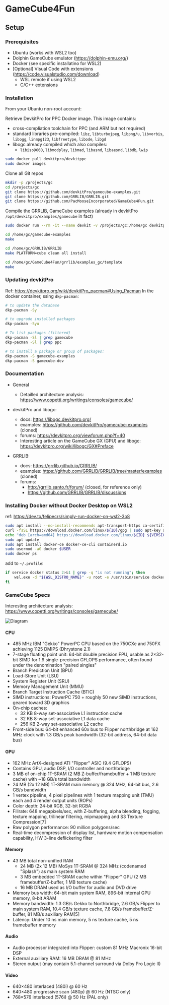 # GameCube4Fun

## Setup

### Prerequisites

 - Ubuntu (works with WSL2 too)
 - Dolphin GameCube emulator (https://dolphin-emu.org/)
 - Docker (see specific installatino for WSL2)
 - [Optional] Visual Code with extensions (https://code.visualstudio.com/download)
   - WSL remote if using WSL2
   - C/C++ extensions

### Installation

From your Ubuntu non-root account:

Retrieve DevkitPro for PPC Docker image. This image contains:
 - cross-compliation toolchain for PPC (and ARM but not required)
 - standard libraries pre-compiled: `libz`, `libturbojpeg`, `libpng/u`, `libvorbis`, `libogg`, `linmpg123`, `libfreetype`, `libode`, `libgd`
 - libogc already compiled which also compiles:
   - `libiso9660`, `libmodplay`, `libmad`, `libasnd`, `libaesnd`, `libdb`, `lwip`

````bash
sudo docker pull devkitpro/devkitppc
sudo docker images
````

Clone all Git repos

````bash
mkdir -p /projects/gc
cd /projects/gc
git clone https://github.com/devkitPro/gamecube-examples.git
git clone https://github.com/GRRLIB/GRRLIB.git
git clone https://github.com/PacMooseIncorporated/GameCube4Fun.git
````

Compile the GRRLIB, GameCube examples (already in devkitPro `/opt/devkitpro/examples/gamecube` in fact)

````bash
sudo docker run --rm -it --name devkit -v /projects/gc:/home/gc devkitpro/devkitppc bash

cd /home/gc/gamecube-examples
make

cd /home/gc/GRRLIB/GRRLIB
make PLATFORM=cube clean all install

cd /home/gc/GameCube4Fun/grrlib/examples_gc/template
make
````

### Updating devkitPro

Ref: https://devkitpro.org/wiki/devkitPro_pacman#Using_Pacman
In the docker container, ssing `dkp-pacman`:

````bash
# to update the database
dkp-pacman -Sy

# to upgrade installed packages
dkp-pacman -Syu

# To list packages (filtered)
dkp-pacman -Sl | grep gamecube
dkp-pacman -Sl | grep ppc

# to install a package or group of packages:
dkp-pacman -S gamecube-examples
dkp-pacman -S gamecube-dev
````

### Documentation

 - General
   - Detailled architecture analysis: https://www.copetti.org/writings/consoles/gamecube/
   
 - devkitPro and libogc: 
   - docs: https://libogc.devkitpro.org/
   - examples: https://github.com/devkitPro/gamecube-examples (cloned)
   - forums: https://devkitpro.org/viewforum.php?f=40
   - Interesting article on the GameCube GX (GPU) and libogc: https://devkitpro.org/wiki/libogc/GX#Preface
   
 - GRRLIB: 
   - docs: https://grrlib.github.io/GRRLIB/
   - examples: https://github.com/GRRLIB/GRRLIB/tree/master/examples (cloned)
   - forums: 
     - http://grrlib.santo.fr/forum/ (closed, for reference only)
     - https://github.com/GRRLIB/GRRLIB/discussions
 
### Installing Docker without Docker Desktop on WSL2

ref: https://dev.to/felipecrs/simply-run-docker-on-wsl2-3o8

````bash
sudo apt install --no-install-recommends apt-transport-https ca-certificates curl gnupg2
curl -fsSL https://download.docker.com/linux/${ID}/gpg | sudo apt-key add -
echo "deb [arch=amd64] https://download.docker.com/linux/${ID} ${VERSION_CODENAME} stable" | sudo tee /etc/apt/sources.list.d/docker.list
sudo apt update
sudo apt install docker-ce docker-ce-cli containerd.io
sudo usermod -aG docker $USER
sudo docker ps 
````

add to `~/.profile`:

````bash
if service docker status 2>&1 | grep -q "is not running"; then
    wsl.exe -d "${WSL_DISTRO_NAME}" -u root -e /usr/sbin/service docker start >/dev/null 2>&1
fi
````

### GameCube Specs

Interesting architecture analysis: https://www.copetti.org/writings/consoles/gamecube/

![Diagram](https://www.copetti.org/images/consoles/gamecube/diagram.16197a0592c42561f8de09770f400e1ffc421267dbca8c662a97a69e53ff8520.png)

#### CPU

 - 485 MHz IBM "Gekko" PowerPC CPU based on the 750CXe and 750FX achieving 1125 DMIPS (Dhrystone 2.1)
 - 7-stage floating point unit: 64-bit double precision FPU, usable as 2×32-bit SIMD for 1.9 single-precision GFLOPS performance, often found under the denomination "paired singles"
 - Branch Prediction Unit (BPU)
 - Load-Store Unit (LSU)
 - System Register Unit (SRU)
 - Memory Management Unit (MMU)
 - Branch Target Instruction Cache (BTIC)
 - SIMD instructions: PowerPC 750 + roughly 50 new SIMD instructions, geared toward 3D graphics
 - On-chip caches:
   - 32 KB 8-way set-associative L1 instruction cache
   - 32 KB 8-way set-associative L1 data cache
   - 256 KB 2-way set-associative L2 cache
 - Front-side bus: 64-bit enhanced 60x bus to Flipper northbridge at 162 MHz clock with 1.3 GB/s peak bandwidth (32-bit address, 64-bit data bus)

#### GPU
 
 - 162 MHz ArtX-designed ATI "Flipper" ASIC (9.4 GFLOPS)
 - Contains GPU, audio DSP, I/O controller and northbridge
 - 3 MB of on-chip 1T-SRAM (2 MB Z-buffer/framebuffer + 1 MB texture cache) with ~18 GB/s total bandwidth
 - 24 MB (2x 12 MB) 1T-SRAM main memory @ 324 MHz, 64-bit bus, 2.6 GB/s bandwidth
 - 1 vertex pipeline, 4 pixel pipelines with 1 texture mapping unit (TMU) each and 4 render output units (ROPs)
 - Color depth: 24-bit RGB, 32-bit RGBA
 - Fillrate: 648 megapixels/sec, with Z-buffering, alpha blending, fogging, texture mapping, trilinear filtering, mipmapping and S3 Texture Compression[7]
 - Raw polygon performance: 90 million polygons/sec
 - Real-time decompression of display list, hardware motion compensation capability, HW 3-line deflickering filter

#### Memory

 - 43 MB total non-unified RAM
   - 24 MB (2x 12 MB) MoSys 1T-SRAM @ 324 MHz (codenamed "Splash") as main system RAM
   - 3 MB embedded 1T-SRAM cache within "Flipper" GPU (2 MB framebuffer/Z-buffer, 1 MB texture cache)
   - 16 MB DRAM used as I/O buffer for audio and DVD drive
 - Memory bus width: 64-bit main system RAM, 896-bit internal GPU memory, 8-bit ARAM
 - Memory bandwidth: 1.3 GB/s Gekko to Northbridge, 2.6 GB/s Flipper to main system RAM, 10.4 GB/s texture cache, 7.8 GB/s framebuffer/Z-buffer, 81 MB/s auxiliary RAM[5]
 - Latency: Under 10 ns main memory, 5 ns texture cache, 5 ns framebuffer memory

#### Audio

 - Audio processor integrated into Flipper: custom 81 MHz Macronix 16-bit DSP
 - External auxiliary RAM: 16 MB DRAM @ 81 MHz
 - Stereo output (may contain 5.1-channel surround via Dolby Pro Logic II)

#### Video

 - 640×480 interlaced (480i) @ 60 Hz
 - 640×480 progressive scan (480p) @ 60 Hz (NTSC only)
 - 768×576 interlaced (576i) @ 50 Hz (PAL only)

